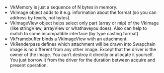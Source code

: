+ VkMemory is just a sequence of N bytes in memory.
+ VkImage object adds to it e.g. information about the format (so you can address by texels, not bytes).
+ VkImageView object helps select only part (array or mip) of the VkImage (like stringView, arrayView or whathaveyou does). Also can help to match to some incompatible interface (by type casting format).
+ VkFramebuffer binds a VkImageView with an attachment.
+ VkRenderpass defines which attachment will be drawn into
Swapchain image is no different from any other image. Except that the driver is the owner of the image. You can’t destroy it directly or allocate it yourself. You just borrow it from the driver for the duration between acquire and present operation.
